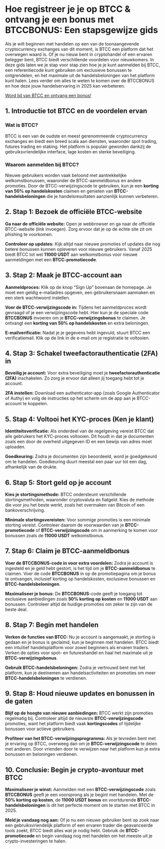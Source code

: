 <h1>Hoe registreer je je op BTCC & ontvang je een bonus met BTCCBONUS: Een stapsgewijze gids</h1>
</header>
<section>
    <p>Als je wilt beginnen met handelen op een van de toonaangevende cryptocurrency exchanges van dit moment, is BTCC een platform dat het overwegen waard is. Of je nu nieuw bent in cryptohandel of een ervaren belegger bent, BTCC biedt verschillende voordelen voor nieuwkomers. In deze gids laten we je stap voor stap zien hoe je je kunt aanmelden bij BTCC, een referentiecode kunt gebruiken om exclusieve bonussen te ontgrendelen, en het maximale uit de handelsbeloningen van het platform kunt halen. Lees verder om alles te weten te komen over de BTCCBONUS en hoe deze jouw handelservaring in 2025 kan verbeteren.</p>
</section>
<a href="https://partner.btcc.com/us/c/BTCCBONUS/9303" target="_blank">Word lid van BTCC en ontvang een bonus!</a>

<section>
    <h2>1. Introductie tot BTCC en de voordelen ervan</h2>
    <h3>Wat is BTCC?</h3>
    <p>BTCC is een van de oudste en meest gerenommeerde cryptocurrency exchanges en biedt een breed scala aan diensten, waaronder spot trading, futures trading en staking. Het platform is populair geworden dankzij de gebruiksvriendelijke interface, lage kosten en sterke beveiliging.</p>
    
  <h3>Waarom aanmelden bij BTCC?</h3>
    <p>Nieuwe gebruikers worden vaak beloond met aantrekkelijke welkomstbonussen, waaronder de BTCC-aanmeldbonus en andere promoties. Door de BTCC-verwijzingscode te gebruiken, kun je een <strong>korting van 50% op handelskosten</strong> claimen en genieten van <strong>BTCC-handelsbeloningen</strong> die je handelsresultaten aanzienlijk kunnen verbeteren.</p>
</section>

<section>
    <h2>2. Stap 1: Bezoek de officiële BTCC-website</h2>
    <p><strong>Ga naar de officiële website:</strong> Open je webbrowser en ga naar de officiële BTCC-website (link invoegen). Zorg ervoor dat je op de echte site zit om phishing te voorkomen.</p>
    
  <p><strong>Controleer op updates:</strong> Kijk altijd naar nieuwe promoties of updates die nog betere bonussen kunnen opleveren voor nieuwe gebruikers. Vanaf 2025 biedt BTCC tot wel <strong>11000 USDT</strong> aan welkomstbonus voor nieuwe aanmeldingen met een <strong>BTCC-promotiecode</strong>.</p>
</section>

<section>
    <h2>3. Stap 2: Maak je BTCC-account aan</h2>
    <p><strong>Aanmeldproces:</strong> Klik op de knop “Sign Up” bovenaan de homepage. Je moet een geldig e-mailadres opgeven, een gebruikersnaam aanmaken en een sterk wachtwoord instellen.</p>
    
  <p><strong>Voer de BTCC-verwijzingscode in:</strong> Tijdens het aanmeldproces wordt gevraagd of je een verwijzingscode hebt. Hier kun je de speciale code <strong>BTCCBONUS</strong> invoeren om je <strong>BTCC-verwijzingsbonus</strong> te claimen. Je ontvangt een <strong>korting van 50% op handelskosten</strong> en extra beloningen.</p>
    
  <p><strong>E-mailverificatie:</strong> Nadat je je gegevens hebt ingevuld, stuurt BTCC een verificatiemail. Klik op de link in de e-mail om je registratie te voltooien.</p>
</section>

<section>
    <h2>4. Stap 3: Schakel tweefactorauthenticatie (2FA) in</h2>
    <p><strong>Beveilig je account:</strong> Voor extra beveiliging moet je <strong>tweefactorauthenticatie (2FA)</strong> inschakelen. Zo zorg je ervoor dat alleen jij toegang hebt tot je account.</p>
    
  <p><strong>2FA instellen:</strong> Download een authenticator-app (zoals Google Authenticator of Authy) en volg de instructies op het scherm om de app aan je BTCC-account te koppelen.</p>
</section>

<section>
    <h2>5. Stap 4: Voltooi het KYC-proces (Ken je klant)</h2>
    <p><strong>Identiteitsverificatie:</strong> Als onderdeel van de regelgeving vereist BTCC dat alle gebruikers het KYC-proces voltooien. Dit houdt in dat je documenten zoals een door de overheid uitgegeven ID en een bewijs van adres moet uploaden.</p>
    
  <p><strong>Goedkeuring:</strong> Zodra je documenten zijn beoordeeld, word je goedgekeurd om te handelen. Goedkeuring duurt meestal een paar uur tot een dag, afhankelijk van de drukte.</p>
</section>

<section>
    <h2>6. Stap 5: Stort geld op je account</h2>
    <p><strong>Kies je stortingsmethode:</strong> BTCC ondersteunt verschillende stortingsmethoden, waaronder cryptovaluta en fiatgeld. Kies de methode die voor jou het beste werkt, zoals het overmaken van Bitcoin of een bankoverschrijving.</p>
    
  <p><strong>Minimale stortingsvereisten:</strong> Voor sommige promoties is een minimale storting vereist. Controleer daarom de voorwaarden van je <strong>BTCC-promotiecode</strong> of <strong>BTCC-verwijzingscode</strong> om in aanmerking te komen voor bonussen zoals de <strong>11000 USDT</strong> welkomstbonus.</p>
</section>

<section>
    <h2>7. Stap 6: Claim je BTCC-aanmeldbonus</h2>
    <p><strong>Voer de BTCCBONUS-code in voor extra voordelen:</strong> Zodra je account is ingesteld en je geld hebt gestort, is het tijd om je <strong>BTCC-aanmeldbonus</strong> te claimen. Voer de code <strong>BTCCBONUS</strong> in op de promotiepagina om je bonus te ontvangen, inclusief korting op handelskosten, exclusieve bonussen en <strong>BTCC-handelsbeloningen</strong>.</p>
    
  <p><strong>Maximaliseer je bonus:</strong> De <strong>BTCCBONUS</strong>-code geeft je toegang tot exclusieve aanbiedingen zoals <strong>50% korting op kosten</strong> en <strong>11000 USDT</strong> aan bonussen. Controleer altijd de huidige promoties om zeker te zijn van de beste deal.</p>
</section>

<section>
    <h2>8. Stap 7: Begin met handelen</h2>
    <p><strong>Verken de functies van BTCC:</strong> Nu je account is aangemaakt, je storting is gedaan en je bonus is geclaimd, kun je beginnen met handelen. BTCC biedt een intuïtief handelsplatform voor zowel beginners als ervaren traders. Verken de opties voor spot- en futureshandel en haal het maximale uit je <strong>BTCC-verwijzingsbonus</strong>.</p>
    
  <p><strong>Gebruik BTCC-handelsbeloningen:</strong> Zodra je vertrouwd bent met het platform, kun je deelnemen aan handelsactiviteiten en promoties om meer <strong>BTCC-handelsbeloningen</strong> te verdienen.</p>
</section>

<section>
    <h2>9. Stap 8: Houd nieuwe updates en bonussen in de gaten</h2>
    <p><strong>Blijf op de hoogte van nieuwe aanbiedingen:</strong> BTCC werkt zijn promoties regelmatig bij. Controleer altijd de nieuwste <strong>BTCC-verwijzingscode</strong> promoties, want het platform biedt vaak <strong>kortingscodes</strong> of tijdelijke bonussen voor actieve gebruikers.</p>
    
  <p><strong>Profiteer van het BTCC-verwijzingsprogramma:</strong> Als je tevreden bent met je ervaring op BTCC, overweeg dan om je <strong>BTCC-verwijzingscode</strong> te delen met anderen. Door vrienden door te verwijzen naar het platform kun je extra bonussen en beloningen verdienen.</p>
</section>

<section>
    <h2>10. Conclusie: Begin je crypto-avontuur met BTCC</h2>
    <p><strong>Maximaliseer je winst:</strong> Aanmelden met een <strong>BTCC-verwijzingscode</strong> zoals <strong>BTCCBONUS</strong> geeft je een voorsprong als je begint met handelen. Met de <strong>50% korting op kosten</strong>, de <strong>11000 USDT bonus</strong> en voortdurende <strong>BTCC-handelsbeloningen</strong> is dit het perfecte moment om te starten met BTCC in 2025.</p>
    
  <p><strong>Meld je vandaag nog aan:</strong> Of je nu een nieuwe gebruiker bent op zoek naar een gebruiksvriendelijk platform of een ervaren trader die geavanceerde tools zoekt, BTCC biedt alles wat je nodig hebt. Gebruik de <strong>BTCC-promotiecode</strong> en begin vandaag nog met handelen om het meeste uit je crypto-investeringen te halen.</p>
</section>
